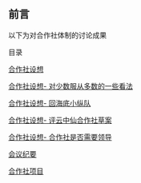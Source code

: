 ## 前言

以下为对合作社体制的讨论成果

目录

[合作社设想](合作社设想.md)

[合作社设想- 对少数服从多数的一些看法](对少数服从多数的一些看法.md)

[合作社设想- 回海底小纵队](回海底小纵队.md)

[合作社设想- 评云中仙合作社草案](评云中仙合作社草案.md)

[合作社设想- 合作社是否需要领导](合作社是否需要领导.md)

[会议纪要](会议记录/目录.md)

[合作社项目](项目/index.md)

